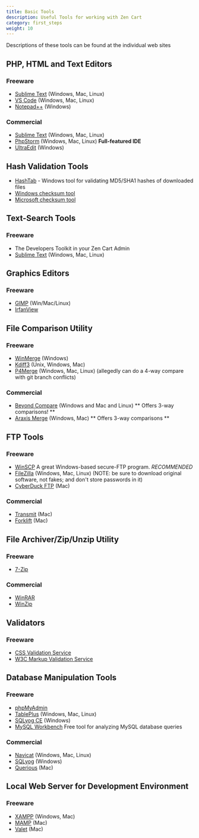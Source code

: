 ```yaml
---
title: Basic Tools 
description: Useful Tools for working with Zen Cart 
category: first_steps
weight: 10
---
```

Descriptions of these tools can be found at the individual web sites

## PHP, HTML and Text Editors

### Freeware

*   [Sublime Text](http://www.sublimetext.com) (Windows, Mac, Linux)
*   [VS Code](https://code.visualstudio.com) (Windows, Mac, Linux)
*   [Notepad++](http://notepad-plus-plus.org/) (Windows)

### Commercial

*   [Sublime Text](http://www.sublimetext.com) (Windows, Mac, Linux) 
*   [PhpStorm](http://www.jetbrains.com/phpstorm/) (Windows, Mac, Linux) **Full-featured IDE**
*   [UltraEdit](http://www.ultraedit.com/) (Windows)

## Hash Validation Tools

*   [HashTab](http://implbits.com/products/hashtab/) - Windows tool for validating MD5/SHA1 hashes of downloaded files
*   [Windows checksum tool](https://support.microsoft.com/kb/841290)
*   [Microsoft checksum tool](https://support.microsoft.com/kb/889768)

## Text-Search Tools

### Freeware

*   The Developers Toolkit in your Zen Cart Admin
*   [Sublime Text](http://www.sublimetext.com) (Windows, Mac, Linux)

## Graphics Editors

### Freeware

*   [GIMP](http://www.gimp.org/) (Win/Mac/Linux)
*   [IrfanView](http://www.irfanview.com/)

## File Comparison Utility

### Freeware

*   [WinMerge](http://winmerge.org/) (Windows)
*   [Kdiff3](http://kdiff3.sourceforge.net/) (Unix, Windows, Mac)
*   [P4Merge](http://www.perforce.com/product/components/perforce-visual-merge-and-diff-tools) (Windows, Mac, Linux) (allegedly can do a 4-way compare with git branch conflicts)

### Commercial

*   [Beyond Compare](http://www.scootersoftware.com/features.php) (Windows and Mac and Linux) ** Offers 3-way comparisons! **
*   [Araxis Merge](http://www.araxis.com/merge-overview.html) (Windows, Mac) ** Offers 3-way comparisons **

## FTP Tools

### Freeware

*   [WinSCP](http://winscp.net/) A great Windows-based secure-FTP program. *RECOMMENDED*
*   [FileZilla](https://filezilla-project.org/) (Windows, Mac, Linux) (NOTE: be sure to download original software, not fakes; and don't store passwords in it)
*   [CyberDuck FTP](http://www.cyberduck.ch) (Mac)

### Commercial

*   [Transmit](http://www.panic.com/transmit/) (Mac)
*   [Forklift](http://www.binarynights.com/) (Mac)

## File Archiver/Zip/Unzip Utility

### Freeware

*   [7-Zip](http://www.7-zip.org/)

### Commercial

*   [WinRAR](http://www.rarlab.com/)
*   [WinZip](http://www.winzip.com/)

## Validators

### Freeware

*   [CSS Validation Service](http://jigsaw.w3.org/css-validator/)
*   [W3C Markup Validation Service](http://validator.w3.org/)

## Database Manipulation Tools

### Freeware

*   [phpMyAdmin](http://www.phpmyadmin.net)
*   [TablePlus](http://tableplus.com/) (Windows, Mac, Linux)
*   [SQLyog CE](https://github.com/webyog/sqlyog-community/wiki/Downloads) (Windows)
*   [MySQL Workbench](https://dev.mysql.com/downloads/workbench/) Free tool for analyzing MySQL database queries

### Commercial

*   [Navicat](http://navicat.com) (Windows, Mac, Linux)
*   [SQLyog](https://www.webyog.com/product/sqlyog) (Windows)
*   [Querious](http://www.araelium.com/querious/) (Mac)

## Local Web Server for Development Environment

### Freeware

*   [XAMPP](http://sourceforge.net/projects/xampp/) (Windows, Mac)
*   [MAMP](http://www.mamp.info/) (Mac)
*   [Valet](https://laravel.com/docs/master/valet) (Mac)


